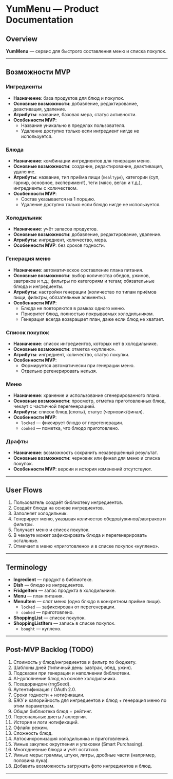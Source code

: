 # YumMenu — Product Documentation

## Overview

**YumMenu** — сервис для быстрого составления меню и списка покупок.

---

## Возможности MVP

### Ингредиенты

- **Назначение**: база продуктов для блюд и покупок.
- **Основные возможности**: добавление, редактирование, деактивация, удаление.
- **Атрибуты**: название, базовая мера, статус активности.
- **Особенности MVP**:
  - Название уникально в пределах пользователя.
  - Удаление доступно только если ингредиент нигде не используется.

### Блюда

- **Назначение**: комбинации ингредиентов для генерации меню.
- **Основные возможности**: создание, редактирование, деактивация, удаление.
- **Атрибуты**: название, тип приёма пищи (`mealType`), категории (суп, гарнир, основное, эксперимент), теги (мясо, веган и т.д.), ингредиенты с количеством.
- **Особенности MVP**:
  - Состав указывается на 1 порцию.
  - Удаление доступно только если блюдо нигде не используется.

### Холодильник

- **Назначение**: учёт запасов продуктов.
- **Основные возможности**: добавление, редактирование, удаление.
- **Атрибуты**: ингредиент, количество, мера.
- **Особенности MVP**: без сроков годности.

### Генерация меню

- **Назначение**: автоматическое составление плана питания.
- **Основные возможности**: выбор количества обедов, ужинов, завтраков и т.д.; фильтры по категориям и тегам; обязательные блюда и ингредиенты.
- **Атрибуты**: настройки генерации (количество по типам приёмов пищи, фильтры, обязательные элементы).
- **Особенности MVP**:
  - Блюда не повторяются в рамках одного меню.
  - Приоритет блюд, полностью покрываемых холодильником.
  - Генерация всегда возвращает план, даже если блюд не хватает.

### Список покупок

- **Назначение**: список ингредиентов, которых нет в холодильнике.
- **Основные возможности**: отметка «куплено».
- **Атрибуты**: ингредиент, количество, статус покупки.
- **Особенности MVP**:
  - Формируется автоматически при генерации меню.
  - Отдельно регенерировать нельзя.

### Меню

- **Назначение**: хранение и использование сгенерированного плана.
- **Основные возможности**: просмотр, отметка приготовленных блюд, чекаут с частичной перегенерацией.
- **Атрибуты**: список блюд (слоты), статус (черновик/финал).
- **Особенности MVP**:
  - `locked` — фиксирует блюдо от перегенерации.
  - `cooked` — пометка, что блюдо приготовлено.

### Драфты

- **Назначение**: возможность сохранить незавершённый результат.
- **Основные возможности**: черновик или финал для меню и списка покупок.
- **Особенности MVP**: версии и история изменений отсутствуют.

---

## User Flows

1. Пользователь создаёт библиотеку ингредиентов.
2. Создаёт блюда на основе ингредиентов.
3. Заполняет холодильник.
4. Генерирует меню, указывая количество обедов/ужинов/завтраков и фильтры.
5. Получает меню и список покупок.
6. В чекауте может зафиксировать блюда и перегенерировать остальные.
7. Отмечает в меню «приготовлено» и в списке покупок «куплено».

---

## Terminology

- **Ingredient** — продукт в библиотеке.
- **Dish** — блюдо из ингредиентов.
- **FridgeItem** — запас продукта в холодильнике.
- **Menu** — план питания.
- **MenuItem** — слот меню (одно блюдо в конкретном приёме пищи).
  - `locked` — зафиксирован от перегенерации.
  - `cooked` — приготовлено.
- **ShoppingList** — список покупок.
- **ShoppingListItem** — запись в списке покупок.
  - `bought` — куплено.

---

## Post-MVP Backlog (TODO)

1. Стоимость у блюд/ингредиентов и фильтр по бюджету.
2. Шаблоны дней (типичный день: завтрак, обед, ужин).
3. Подсказки при генерации и наполнении библиотеки.
4. AI-дополнение блюд на основе холодильника.
5. Псевдорандом (rngSeed).
6. Аутентификация / OAuth 2.0.
7. Сроки годности + нотификации.
8. БЖУ и калорийность для ингредиентов и блюд + генерация меню по этим параметрам.
9. Общая библиотека блюд + рейтинг.
10. Персональные диеты / аллергии.
11. История и логи нотификаций.
12. Офлайн режим.
13. Сложность блюд.
14. Автосинхронизация холодильника и приготовлений.
15. Умные закупки: округления и упаковки (Smart Purchasing).
16. Многодневные блюда и учёт остатков.
17. Умные меры: граммы, штуки, литры, дробные части (например, половина лука).
18. Добавить возможность загружать фото ингредиентов и блюд.

---
